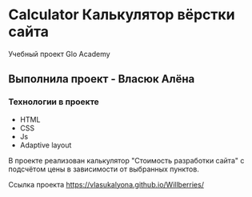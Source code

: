 # Calculator Калькулятор вёрстки сайта

Учебный проект Glo Academy

## Выполнила проект - Власюк Алёна

### Технологии в проекте 
- HTML
- CSS
- Js
- Adaptive layout

В проекте реализован калькулятор "Стоимость разработки сайта" с подсчётом цены в зависимости от выбранных пунктов. 

Ссылка проекта https://vlasukalyona.github.io/Willberries/
